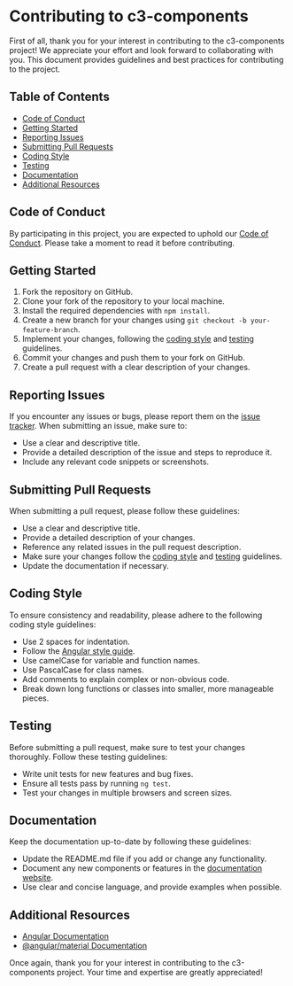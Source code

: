 # Contributing to c3-components

First of all, thank you for your interest in contributing to the c3-components project! We appreciate your effort and look forward to collaborating with you. This document provides guidelines and best practices for contributing to the project.

## Table of Contents

- [Code of Conduct](#code-of-conduct)
- [Getting Started](#getting-started)
- [Reporting Issues](#reporting-issues)
- [Submitting Pull Requests](#submitting-pull-requests)
- [Coding Style](#coding-style)
- [Testing](#testing)
- [Documentation](#documentation)
- [Additional Resources](#additional-resources)

## Code of Conduct

By participating in this project, you are expected to uphold our [Code of Conduct](./CODE_OF_CONDUCT.md). Please take a moment to read it before contributing.

## Getting Started

1. Fork the repository on GitHub.
2. Clone your fork of the repository to your local machine.
3. Install the required dependencies with `npm install`.
4. Create a new branch for your changes using `git checkout -b your-feature-branch`.
5. Implement your changes, following the [coding style](#coding-style) and [testing](#testing) guidelines.
6. Commit your changes and push them to your fork on GitHub.
7. Create a pull request with a clear description of your changes.

## Reporting Issues

If you encounter any issues or bugs, please report them on the [issue tracker](https://github.com/c3ulnta0rk/c3-components/issues). When submitting an issue, make sure to:

- Use a clear and descriptive title.
- Provide a detailed description of the issue and steps to reproduce it.
- Include any relevant code snippets or screenshots.

## Submitting Pull Requests

When submitting a pull request, please follow these guidelines:

- Use a clear and descriptive title.
- Provide a detailed description of your changes.
- Reference any related issues in the pull request description.
- Make sure your changes follow the [coding style](#coding-style) and [testing](#testing) guidelines.
- Update the documentation if necessary.

## Coding Style

To ensure consistency and readability, please adhere to the following coding style guidelines:

- Use 2 spaces for indentation.
- Follow the [Angular style guide](https://angular.io/guide/styleguide).
- Use camelCase for variable and function names.
- Use PascalCase for class names.
- Add comments to explain complex or non-obvious code.
- Break down long functions or classes into smaller, more manageable pieces.

## Testing

Before submitting a pull request, make sure to test your changes thoroughly. Follow these testing guidelines:

- Write unit tests for new features and bug fixes.
- Ensure all tests pass by running `ng test`.
- Test your changes in multiple browsers and screen sizes.

## Documentation

Keep the documentation up-to-date by following these guidelines:

- Update the README.md file if you add or change any functionality.
- Document any new components or features in the [documentation website](https://c3-components.example.com/).
- Use clear and concise language, and provide examples when possible.

## Additional Resources

- [Angular Documentation](https://angular.io/docs)
- [@angular/material Documentation](https://material.angular.io/)

Once again, thank you for your interest in contributing to the c3-components project. Your time and expertise are greatly appreciated!
